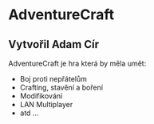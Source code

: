 # AdventureCraft

## Vytvořil Adam Cír
AdventureCraft je hra která by měla umět:
* Boj proti nepřátelům
* Crafting, stavění a boření
* Modifikování
* LAN Multiplayer
* atd ...
